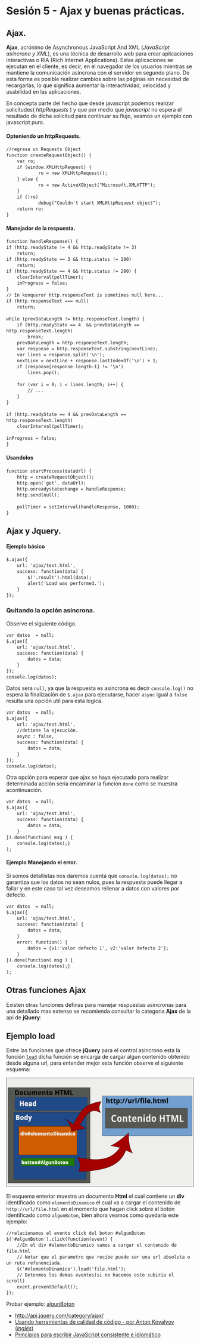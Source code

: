 <script  type="text/javascript">
$(function() {
$("pre").snippet("javascript", {style:'darkness'});
$('#algunBoton').click(function(event) {
	$('#elementoDinamico').load('file.html');
	event.preventDefault();
});

});
</script>

Sesión 5 - Ajax y buenas prácticas.
=============================================================================

## Ajax.

**Ajax**, acrónimo de Asynchronous JavaScript And XML (_JavaScript asíncrono y XML_), es una técnica de desarrollo web para crear aplicaciones interactivas o RIA (Rich Internet Applications). Estas aplicaciones se ejecutan en el cliente, es decir, en el navegador de los usuarios mientras se mantiene la comunicación asíncrona con el servidor en segundo plano. De esta forma es posible realizar cambios sobre las páginas sin necesidad de recargarlas, lo que significa aumentar la interactividad, velocidad y usabilidad en las aplicaciones.

En concepta parte del hecho que desde javascript podemos realizar solicitudes( _httpRequests_ ) y que por medio que _javascript_ no espera el resultado de dicha solicitud para continuar su flujo, veamos un ejemplo con javascript puro.


#### Opteniendo un httpRequests.

	//regresa un Requests Object
	function createRequestObject() {
        var ro;
        if (window.XMLHttpRequest) {
                ro = new XMLHttpRequest();
        } else {
                ro = new ActiveXObject("Microsoft.XMLHTTP");
        }
        if (!ro)
                debug("Couldn't start XMLHttpRequest object");
        return ro;
	}

#### Manejador de la respuesta.

	function handleResponse() {
    if (http.readyState != 4 && http.readyState != 3)
        return;
    if (http.readyState == 3 && http.status != 200)
        return;
    if (http.readyState == 4 && http.status != 200) {
        clearInterval(pollTimer);
        inProgress = false;
    }
    // In konqueror http.responseText is sometimes null here...
    if (http.responseText === null)
        return;

    while (prevDataLength != http.responseText.length) {
        if (http.readyState == 4  && prevDataLength == http.responseText.length)
            break;
        prevDataLength = http.responseText.length;
        var response = http.responseText.substring(nextLine);
        var lines = response.split('\n');
        nextLine = nextLine + response.lastIndexOf('\n') + 1;
        if (response[response.length-1] != '\n')
            lines.pop();

        for (var i = 0; i < lines.length; i++) {
            // ...
        }
    }

    if (http.readyState == 4 && prevDataLength == http.responseText.length)
        clearInterval(pollTimer);

    inProgress = false;
	}

#### Usandolos

	function startProcess(dataUrl) {
        http = createRequestObject();
        http.open('get', dataUrl);
        http.onreadystatechange = handleResponse;
        http.send(null);

        pollTimer = setInterval(handleResponse, 1000);
	}

## Ajax y Jquery.

#### Ejemplo básico

	$.ajax({
		url: 'ajax/test.html',
		success: function(data) {
			$('.result').html(data);
			alert('Load was performed.');
		}
	});

### Quitando la opción asincrona.

Observe el siguiente código.
	
	var datos  = null;
	$.ajax({
		url: 'ajax/test.html',
		success: function(data) {
			datos = data;
		}
	});
	console.log(datos);

Datos sera `null`, ya que la respuesta es asincrona es decir `console.log()` no espera la finalización de `$.ajax` para ejecutarse, hacer `async` igual a `false` resulta una opción util para esta logica.

	var datos  = null;
	$.ajax({
		url: 'ajax/test.html',
		//detiene la ejecución.
		async : false,
		success: function(data) {
			datos = data;
		}
	});
	console.log(datos);	

Otra opción para esperar que ajax se haya ejecutado para realizar determinada acción seria encaminar la funcion `done` como se muestra acontinuación.

	var datos  = null;
	$.ajax({
		url: 'ajax/test.html',
		success: function(data) {
			datos = data;
		}
	}).done(function( msg ) {
		console.log(datos);}
	);


#### Ejemplo Manejando el error.

Si somos detallistas nos daremos cuenta que `console.log(datos);` no garantiza que los datos no sean nulos, pues la respuesta puede llegar a fallar y en este caso tal vez deseamos rellenar a datos con valores por defecto.

	var datos  = null;
	$.ajax({
		url: 'ajax/test.html',
		success: function(data) {
			datos = data;
		}
		error: function() {
			datos = {v1:'valor defecto 1', v2:'valor defecto 2'};
		}
	}).done(function( msg ) {
		console.log(datos);}
	);

## Otras funciones Ajax

Existen otras funciones definas para manejar respuestas asincronas para una detallado mas extenso se recomienda consultar la categoria **Ajax** de la api de **jQuery**:


## Ejemplo load

Entre las funciones que ofrece **jQuery** para el control asincrono esta la función  [`load`](http://api.jquery.com/load/) dicha función se encarga de cargar algun contenido obtenido desde alguna url, para entender mejor esta función observe el siguiente esquema:

![Imagen load jQuery](../img/imagen_load.png)

El esquema enterior muestra un documento **Html** el cual contiene un **div** identificado como `elementoDinamico` el cual va a cargar el contenido de `http://url/file.html` en el momento que hagan click sobre el botón identificado como `algunBoton`, bien ahora veamos como quedaria este ejemplo:

	//relacionamos el evento click del boton #algunBoton
	$('#algunBoton').click(function(event) {
		//En el div #elementoDinamico vamos a cargar el contenido de file.html
		// Notar que el parametro que recibe puede ser una url absoluta o un ruta refenenciada.
		$('#elementoDinamico').load('file.html');	
		// Detenmos los demas eventos(si no hacemos esto subiria el scroll)
		event.preventDefault();
	});


<div id='elementoDinamico'></div>

<div class="links_paginacion">
Probar ejemplo: <a id="algunBoton" href='javascript:;' >algunBoton</a>
</div>

 - <http://api.jquery.com/category/ajax/>
 - [Usando herramientas de calidad de código - por Anton Kovalyov (_inglés_)](http://anton.kovalyov.net/slides/gothamjs/)
 - [Principios para escribir JavaScript consistente e idiomático](https://github.com/rwldrn/idiomatic.js/tree/master/translations/es_ES)

